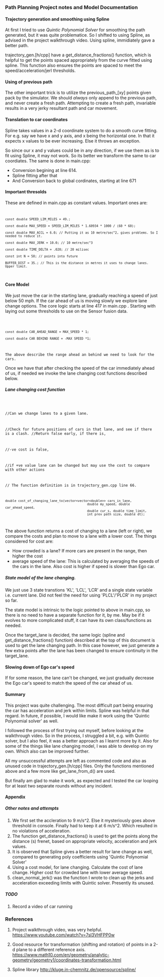 ### Path Planning Project notes and Model Documentation


#### Trajectory generation and smoothing using Spline 
At first I tried to use <i>Quintic Polynomial Solver</i> for smoothing the path generated, but it was quite problematice. So I shifted to using Spline, as advised in the project walkthrough video. Using spline, immidiately gave a better path. 

trajectory_gen.[h/cpp] have a get_distance_fractions() function, which is helpful to get the points spaced appropriately from the curve fitted using spline. This function also ensures the points are spaced to meet the speed/acceleration/jerl thresholds. 


#### Using of previous path
The other important trick is to utilize the previous_path_[xy] points given pack by the simulator. We should *always* only append to the previous path, and never create a fresh path. Attempting to create a fresh path, invariable results in a very jerky resultant path and car movement. 


#### Translation to car coordinates
Spline takes values in a 2-d coordinate system to do a smooth curve fitting. For e.g. say we have x and y axis, and x being the horizontal one. In that it expects x values to be ever increasing. Else it throws an exception. 

So since our x and y values could be in any direction, if we use them as is to fit using Spline, it may not work. So its better we transform the same to car coordiates. The same is done in main.cpp: 
* Conversion begining at line 614. 
* Spline fitting after that 
* And Conversion back to global cordinates, starting at line 671

#### Important thresolds
These are defined in main.cpp as constant values. Important ones are: 
<code>

	const double SPEED_LIM_MILES = 49.;

    const double MAX_SPEED = SPEED_LIM_MILES * 1.60934 * 1000 / (60 * 60);    

    const double MAX_ACCL = 6.0; // Putting it as 10 metre/sec^2, gives problems. So I needed to reduce it.

    const double MAX_JERK = 10.0; // 10 metre/sec^3

    const double TIME_DELTA = .020; // 20 milisec

    const int N = 50; // points into future

    BUFFER_DIST = 35.; // This is the distance in metres it uses to change lanes. Upper limit.

</code>


#### Core Model
  We just move the car in the starting lane, gradually reaching a speed of just below 50 mph. If the car ahead of us is moving slowly we explore lane change options. The core logic starts at line 417 in main.cpp . Starting with laying out some thresholds to use on the Sensor fusion data. 


<code> 

	const double CAR_AHEAD_RANGE = MAX_SPEED * 1;

    const double CAR_BEHIND_RANGE = -MAX_SPEED *1;
</code>

	The above describe the range ahead an behind we need to look for the cars. 

  Once we have that after checking the speed of the car immediately ahead of us, if needed we invoke the lane changing cost functions described below. 

##### Lane changing cost function
<code>
	
//Can we change lanes to a given lane. 

//Check for future positions of cars in that lane, and see if there is a clash. 
//Return false early, if there is, 

//-ve cost is false,

//if +ve value lane can be changed but may use the cost to compare with other actions

// The function definition is in trajectory_gen.cpp line 66.

	double cost_of_changing_lane_to(vector<vector<double>> cars_in_lane, 
												double my_speed, double car_ahead_speed, 
												double cur_s, double time_limit, 
												int prev_path_size, double dt);

												

</code>

The above function returns a cost of changing to a lane (left or right), we compare the costs and plan to move to a lane with a lower cost. The things considered for cost are: 

* How crowded is a lane? If more cars are present in the range, then higher the cost
* average speed of the lane: This is calculated by averaging the speeds of the cars in the lane. Also cost is higher if speed is slower than Ego car. 


##### State model of the lane changing. 
We just use 3 state transtions 'KL', 'LCL', 'LCR' and a single state variable i.e. current lane. Did not feel the need for using 'PLCL'/'PLCR' in my project so far. 

The state model is intrinsic to the logic pointed to above in main.cpp, so there is no need to have a separate function for it, by me. May be if it evolves to more complicated stuff, it can have its own class/functions as needed.


Once the target_lane is decided, the same logic (spline and get_distance_fractions() function) described at the top of this document is used to get the lane changing path. In this case however, we just generate a few extra points after the lane has been changed to ensure continuity in the target_lane. 

#### Slowing down of Ego car's speed
If for some reason, the lane can't be changed, we just gradually decrease the Ego car's speed to match the speed of the car ahead of us. 


#### Summary
This project was quite challenging. The most difficult part being ensuring the car has acceleration and jerk within limits. Spline was helpful in that regard. In future, if possible, I would like make it work using the 'Quintic Polynomial solver' as well. 

I followed the process of first trying out myself, before looking at the walkthrough video. So in the process, I struggled a bit, e.g. with Quintic solver, but I also feel, it was a better approach as I learnt more by it. Also for some of the things like lane changing model, I was able to develop on my own. Which also can be improved further. 

All my unsuccessful attempts are left as commented code and also as unused code in trajectory_gen.[h/cpp] files. Only the functions mentioned above and a few more like get_lane_from_d() are used.

But finally am glad to make it work, as expected and I tested the car looping for at least two separate rounds  without any incident.

#### Appendix

##### Other notes and attempts
1. We first set the accleration to 9 m/s^2. Else it mysteriously goes above threshold in console. Finally had to keep it at 6 m/s^2. Which resulted in no violations of acceleration.
2. The function get_distance_fractions() is used to get the points along the distance (s) frenet, based on appropriate velocity, acceleration and jerk values.
3. It is observed that Spline gives a better result for lane change as well, compared to generating poly coefficients using 'Quintic Polynomial Solver'
4. Using a cost model, for lane changing. Calculate the cost of lane change. Higher cost for crowded lane with lower average speed.
5. clean_normal_jerk() was the function I wrote to clean up the jerks and acceleration exceeding limits with Quintic solver. Presently its unused.




##### TODO
1. Record a video of car running 


### References

1. Project walkthrough video, was very helpful. 
	https://www.youtube.com/watch?v=7sI3VHFPP0w

2. Good resource for transformation (shifting and rotation) of points in a 2-d plane to a different reference axis. 
https://www.math10.com/en/geometry/analytic-geometry/geometry1/coordinates-transformation.html

3. Spline library
 http://kluge.in-chemnitz.de/opensource/spline/